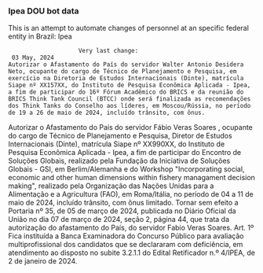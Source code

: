  ### Ipea DOU bot data
 This is an attempt to automate changes of personnel at an specific federal entity in Brazil: Ipea
 
                        Very last change: 
 	 03 May, 2024
	Autorizar o Afastamento do País do servidor Walter Antonio Desidera Neto, ocupante do cargo de Técnico de Planejamento e Pesquisa, em exercício na Diretoria de Estudos Internacionais (Dinte), matrícula Siape nº XX157XX, do Instituto de Pesquisa Econômica Aplicada - Ipea, a fim de participar do 16º Fórum Acadêmico do BRICS e da reunião do BRICS Think Tank Council (BTCC) onde será finalizada as recomendações dos Think Tanks do Conselho aos líderes, em Moscou/Rússia, no período de 19 a 26 de maio de 2024, incluído trânsito, com ônus.
Autorizar o Afastamento do País do servidor Fábio Veras Soares , ocupante do cargo de Técnico de Planejamento e Pesquisa, Diretor de Estudos Internacionais (Dinte), matrícula Siape nº XX990XX, do Instituto de Pesquisa Econômica Aplicada - Ipea, a fim de participar do Encontro de Soluções Globais, realizado pela Fundação da Iniciativa de Soluções Globais - GSI, em Berlim/Alemanha e do Workshop "Incorporating social, economic and other human dimensions within fishery managament decision making", realizado pela Organização das Nações Unidas para a Alimentação e a Agricultura (FAO), em Roma/Itália, no período de 04 a 11 de maio de 2024, incluído trânsito, com ônus limitado.
Tornar sem efeito a Portaria nº 35, de 05 de março de 2024, publicada no Diário Oficial da União no dia 07 de março de 2024, seção 2, página 44, que trata da autorização do afastamento do País, do servidor Fabio Veras Soares.
Art. 1º Fica instituída a Banca Examinadora do Concurso Público para avaliação multiprofissional dos candidatos que se declararam com deficiência, em atendimento ao disposto no subite 3.2.1.1 do Edital Retificador n.º 4/IPEA, de 2 de janeiro de 2024.
